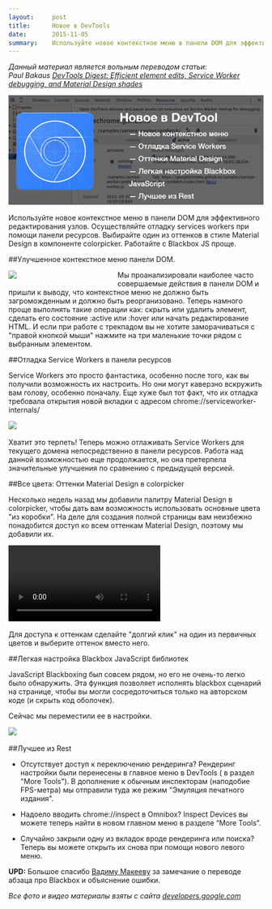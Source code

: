```yaml
---
layout:     post
title:      Новое в DevTools
date:       2015-11-05
summary:    Используйте новое контекстное меню в панели DOM для эффективного редактирования узлов. Осуществляйте отладку services workers при помощи панели ресурсов. Выбирайте один из оттенков в стиле Material Design в компоненте colorpicker. Работайте с Blackbox JS проще.
---
```



<p><i>Данный материал является вольным переводом статьи: <br>Paul Bakaus <a href="https://developers.google.com/web/updates/2015/10/devtools-digest-efficient-element-edits">DevTools Digest: Efficient element edits, Service Worker debugging, and Material Design shades
</a></i></p>

<img src="/images/devtools.png" class="main-img">

Используйте новое контекстное меню в панели DOM для эффективного редактирования узлов. Осуществляйте отладку services workers при помощи панели ресурсов. Выбирайте один из оттенков в стиле Material Design в компоненте colorpicker. Работайте с Blackbox JS проще.

##Улучшенное контекстное меню панели DOM.

<img src="https://developers.google.com/web/updates/images/2015/10/devtools-dom-menu.png" style="float: left;max-width: 230px;margin-right: 1em;margin-bottom: 1em;width: 40%;">

Мы проанализировали наиболее часто совершаемые действия в панели DOM и пришли к выводу, что контекстное меню не должно быть загроможденным и должно быть реорганизовано. Теперь намного проще выполнять такие операции как: скрыть или удалить элемент, сделать его состояние :active или :hover или начать редактирование HTML. И если при работе с трекпадом вы не хотите заморачиваться с "правой кнопкой мыши" нажмите на три маленькие точки рядом с выбранным элементом.

<div class="clearfix"></div>

##Отладка Service Workers в панели ресурсов

Service Workers это просто фантастика, особенно после того, как вы получили возможность их настроить. Но они могут каверзно вскружить вам голову, особенно поначалу. Еще хуже был тот факт, что их отладка требовала открытия новой вкладки с адресом chrome://serviceworker-internals/

<img src="https://developers.google.com/web/updates/images/2015/10/devtools-service-workers.png">

Хватит это терпеть! Теперь можно отлаживать Service Workers для текущего домена непосредственно в панели ресурсов. Работа над данной возможностью еще продолжается, но она претерпела значительные улучшения по сравнению с предыдущей версией.

##Все цвета: Оттенки Material Design в colorpicker

Несколько недель назад мы добавили палитру Material Design в colorpicker, чтобы дать вам возможность использовать основные цвета "из коробки". На деле для создания полной страницы вам неизбежно понадобится доступ ко всем оттенкам Material Design, поэтому мы добавили их.

<video src="https://developers.google.com/web/updates/videos/2015/10/devtools-md-shades.mp4" controls="" loop="" autoplay=""></video>

Для доступа к оттенкам сделайте "долгий клик" на один из первичных цветов и выберите оттенок вместо него.

##Легкая настройка Blackbox JavaScript библиотек

JavaScript Blackboxing был совсем рядом, но его не очень-то легко было обнаружить. Эта функция позволяет исполнять blackbox сценарий на странице, чтобы вы могли сосредоточиться только на авторском коде (и скрыть код оболочек).

Сейчас мы переместили ее в настройки.

<img src="https://developers.google.com/web/updates/images/2015/10/devtools-blackboxing.png">

##Лучшее из Rest

* Отсутствует доступ к переключению рендеринга? Рендеринг настройки были перенесены в главное меню в DevTools ( в раздел "More Tools"). В дополнение к обычным инспекторам (наподобие FPS-метра) мы отправили туда же режим "Эмуляция печатного издания".

* Надоело вводить chrome://inspect в Omnibox? Inspect Devices вы можете теперь найти в новом главном меню в разделе “More Tools”.

* Случайно закрыли одну из вкладок вроде рендеринга или поиска? Теперь вы можете открыть их снова при помощи нового левого меню.

**UPD:** Большое спасибо [Вадиму Макееву](https://twitter.com/pepelsbey) за замечание о переводе абзаца про Blackbox и объяснение ошибки.

<i>Все фото и видео материалы взяты с сайта <a href="https://developers.google.com/web/updates/2015/10/devtools-digest-efficient-element-edits">developers.google.com</a></i>
